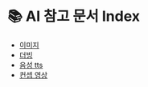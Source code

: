 # 📚 AI 참고 문서 Index

- [이미지](docs/image.md)
- [더빙](docs/dub.md)
- [음성 tts](docs/tts.md)
- [컨셉 영상](docs/concept.md)
